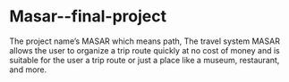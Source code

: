 # Masar--final-project
The project name’s MASAR which means path, The travel system MASAR allows the user to organize a trip route quickly at no cost of money and is suitable for the user a trip route or just a place like a museum, restaurant, and more. 
